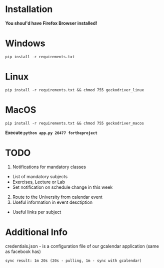# Installation

**You shoul'd have Firefox Browser installed!**

# Windows
`pip install -r requirements.txt`

# Linux
`pip install -r requirements.txt && chmod 755 geckodriver_linux`

# MacOS
`pip install -r requirements.txt && chmod 755 geckodriver_macos`

**Execute `python app.py 26477 fortheproject`**


# TODO
1) Notifications for mandatory classes
 - List of mandatory subjects
 - Exercises, Lecture or Lab
 - Set notification on schedule change in this week
2) Route to the University from calendar event
3) Useful information in event desctiption
 - Useful links per subject 


# Additional Info
credentials.json - is a configuration file of our gcalendar application 
(same as facebook has)

`sync result: 1m 20s (20s - pulling, 1m - sync with gcalendar)`
